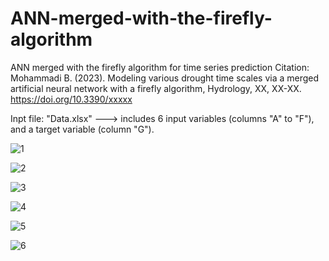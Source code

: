 # ANN-merged-with-the-firefly-algorithm
ANN merged with the firefly algorithm for time series prediction
Citation:
Mohammadi B. (2023). Modeling various drought time scales via a merged artificial neural network with a firefly algorithm, Hydrology, XX, XX-XX. 
https://doi.org/10.3390/xxxxx
 
Inpt file:
"Data.xlsx" ---> includes 6 input variables (columns "A" to "F"), and a target variable (column "G").

![1](https://user-images.githubusercontent.com/122013773/210796760-9c62b2d4-cc0d-40d0-b680-b2e5db9c8665.jpg)


![2](https://user-images.githubusercontent.com/122013773/210796795-4ad5e552-5813-41a4-b1a3-b85f71a51a7f.jpg)


![3](https://user-images.githubusercontent.com/122013773/210796812-1a0bc8a4-1b0f-4828-9fd8-919318d50487.jpg)


![4](https://user-images.githubusercontent.com/122013773/210796832-c98d948d-5d76-410a-bbf3-d98f88b77d02.jpg)


![5](https://user-images.githubusercontent.com/122013773/210796847-bc15fb50-1ff1-430b-a9bd-b13e34330390.jpg)


![6](https://user-images.githubusercontent.com/122013773/210796862-650660a8-9ffe-4259-85ad-cb77350d2889.jpg)
